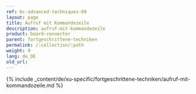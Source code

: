 ```yaml
---
ref: bc-advanced-techniques-09
layout: page
title: Aufruf mit Kommandezeile
description: aufruf-mit-kommandezeile
product: board-connector
parent: fortgeschrittene-techniken
permalink: /:collection/:path
weight: 9
lang: de_DE
old_url: 
---
```


{% include _content/de/xu-specific/fortgeschrittene-techniken/aufruf-mit-kommandozeile.md %}
